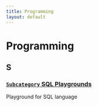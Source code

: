```yaml
---
title: Programming
layout: default
---
```


# Programming

## S

### [`Subcategory` SQL Playgrounds](../subcategory/programming/sql-playgrounds)

Playground for SQL language
